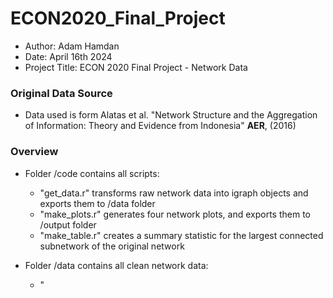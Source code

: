 # ECON2020_Final_Project

- Author: Adam Hamdan
- Date: April 16th 2024
- Project Title: ECON 2020 Final Project - Network Data

### Original Data Source

- Data used is form Alatas et al. "Network Structure and the Aggregation of Information: Theory and Evidence from Indonesia" **AER**, (2016)


### Overview

- Folder /code contains all scripts:
  - "get_data.r" transforms raw network data into igraph objects and exports them to /data folder
  - "make_plots.r" generates four network plots, and exports them to /output folder
  - "make_table.r" creates a summary statistic for the largest connected subnetwork of the original network

- Folder /data contains all clean network data:
  - "


